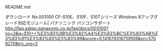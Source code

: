 README.md


ダウンロード No.003100 CF-S10E、S10F、S10Tシリーズ Windows 8アップグレード対応モジュール| パナソニック パソコンサポート
http://faq.askpc.panasonic.co.jp/faq/docs/003100?no=2&q=S10++%E3%83%9B%E3%82%A4%E3%83%BC%E3%83%AB%E3%83%91%E3%83%83%E3%83%89&score=0.141679316759109&sri=5709270&trn_org=2
